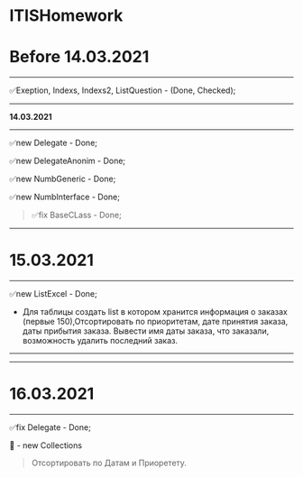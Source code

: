 # ITISHomework

# **Before 14.03.2021**
***
:white_check_mark:Exeption, Indexs, Indexs2, ListQuestion - (Done, Checked); 
***

**14.03.2021**
***
 :white_check_mark:new Delegate - Done; 

 :white_check_mark:new DelegateAnonim - Done; 

:white_check_mark:new NumbGeneric - Done; 

:white_check_mark:new NumbInterface - Done; 

> :white_check_mark:fix BaseCLass - Done; 
***

# **15.03.2021**
***
 :white_check_mark:new ListExcel - Done;
- Для таблицы создать list в котором хранится информация о заказах (первые 150),Отсортировать по приоритетам, дате принятия заказа, даты прибытия заказа. Вывести имя даты заказа, что заказали, возможность удалить последний заказ.
***


***
# **16.03.2021**
***
:white_check_mark:fix Delegate - Done;

:black_square_button: - new Collections 
> Отсортировать по Датам и Приоретету.

